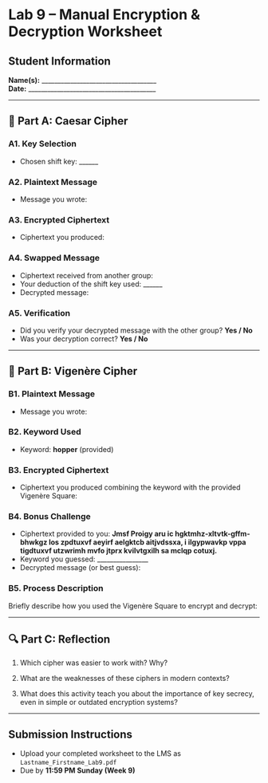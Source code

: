# Lab 9 – Manual Encryption & Decryption Worksheet

## Student Information
**Name(s):** ____________________________________  
**Date:** ________________________________________

---

## 🔐 Part A: Caesar Cipher

### A1. Key Selection
- Chosen shift key: ______

### A2. Plaintext Message
- Message you wrote:

### A3. Encrypted Ciphertext
- Ciphertext you produced:

### A4. Swapped Message
- Ciphertext received from another group:
- Your deduction of the shift key used: ______
- Decrypted message:

### A5. Verification
- Did you verify your decrypted message with the other group? **Yes / No**
- Was your decryption correct? **Yes / No**

---

## 🔐 Part B: Vigenère Cipher

### B1. Plaintext Message
- Message you wrote:

### B2. Keyword Used
- Keyword: **hopper** (provided)

### B3. Encrypted Ciphertext
- Ciphertext you produced combining the keyword with the provided Vigenère Square:

### B4. Bonus Challenge
- Ciphertext provided to you: **Jmsf Proigy aru ic hgktmhz-xltvtk-gffm-bhwkgz los zpdtuxvf aeyirf aelgktcb aitjvdssxa, i ilgypwavkp vppa tigdtuxvf utzwrimh mvfo jtprx kvilvtgxilh sa mclqp cotuxj.**
- Keyword you guessed: ________________
- Decrypted message (or best guess):

### B5. Process Description
Briefly describe how you used the Vigenère Square to encrypt and decrypt:


---

## 🔍 Part C: Reflection

1. Which cipher was easier to work with? Why?


2. What are the weaknesses of these ciphers in modern contexts?


3. What does this activity teach you about the importance of key secrecy, even in simple or outdated encryption systems?


---

## Submission Instructions
- Upload your completed worksheet to the LMS as `Lastname_Firstname_Lab9.pdf`
- Due by **11:59 PM Sunday (Week 9)**
